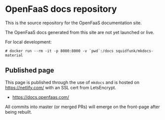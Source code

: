 # OpenFaaS docs repository

This is the source repository for the OpenFaaS documentation site.

The OpenFaaS docs generated from this site are not yet launched or live.

For local development:

```shell
# docker run --rm -it -p 8000:8000 -v `pwd`:/docs squidfunk/mkdocs-material
```

## Published page

This page is published through the use of `mkdocs` and is hosted on https://netlify.com/ with an SSL cert from LetsEncrypt.

* https://docs.openfaas.com/

All commits into master (or merged PRs) will emerge on the front-page after being rebuilt.

